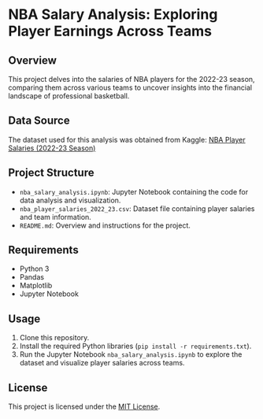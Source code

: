# NBA Salary Analysis: Exploring Player Earnings Across Teams

## Overview
This project delves into the salaries of NBA players for the 2022-23 season, comparing them across various teams to uncover insights into the financial landscape of professional basketball.

## Data Source
The dataset used for this analysis was obtained from Kaggle:
[NBA Player Salaries (2022-23 Season)](https://www.kaggle.com/yourdatasetlink)

## Project Structure
- `nba_salary_analysis.ipynb`: Jupyter Notebook containing the code for data analysis and visualization.
- `nba_player_salaries_2022_23.csv`: Dataset file containing player salaries and team information.
- `README.md`: Overview and instructions for the project.

## Requirements
- Python 3
- Pandas
- Matplotlib
- Jupyter Notebook

## Usage
1. Clone this repository.
2. Install the required Python libraries (`pip install -r requirements.txt`).
3. Run the Jupyter Notebook `nba_salary_analysis.ipynb` to explore the dataset and visualize player salaries across teams.

## License
This project is licensed under the [MIT License](LICENSE).
